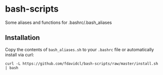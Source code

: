 # bash-scripts
Some aliases and functions for .bashrc/.bash_aliases

## Installation

Copy the contents of `bash_aliases.sh` to your `.bashrc` file or automatically install via curl:

~~~
curl -L https://github.com/fdavidcl/bash-scripts/raw/master/install.sh | bash
~~~
